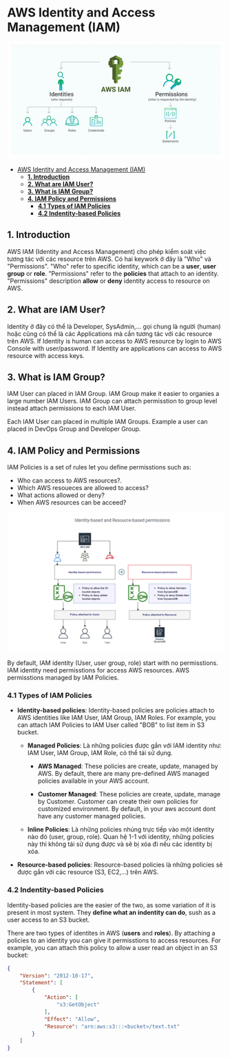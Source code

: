 # AWS Identity and Access Management (IAM)

![](./images/1.png)

- [AWS Identity and Access Management (IAM)](#aws-identity-and-access-management-iam)
  - [**1. Introduction**](#1-introduction)
  - [**2. What are IAM User?**](#2-what-are-iam-user)
  - [**3. What is IAM Group?**](#3-what-is-iam-group)
  - [**4. IAM Policy and Permissions**](#4-iam-policy-and-permissions)
    - [**4.1 Types of IAM Policies**](#41-types-of-iam-policies)
    - [**4.2 Indentity-based Policies**](#42-indentity-based-policies)

## **1. Introduction**

AWS IAM (Identity and Access Management) cho phép kiểm soát việc tương tác với các resource trên AWS. Có hai keywork ở đây là "Who" và "Permissions". "Who" refer to specific identity, which can be a **user**, **user group** or **role**. "Permissions" refer to the **policies** that attach to an identity. "Permissions" description **allow** or **deny** identity access to resource on AWS.

## **2. What are IAM User?**

Identity ở đây có thể là Developer, SysAdmin,... gọi chung là người (human) hoặc cũng có thể là các Applications mà cần tương tác với các resource trên AWS. If Identity is human can access to AWS resource by login to AWS Console with user/password. If Identity are applications can access to AWS resource with access keys.

## **3. What is IAM Group?**

IAM User can placed in IAM Group. IAM Group make it easier to organies a large number IAM Users. IAM Group can attach permisstion to group level instead attach permissions to each IAM User.

Each IAM User can placed in multiple IAM Groups. Example a user can placed in DevOps Group and Developer Group. 

## **4. IAM Policy and Permissions**

IAM Policies is a set of rules let you define permisstions such as:

- Who can access to AWS resources?.
- Which AWS resoueces are allowed to access?
- What actions allowed or deny?
- When AWS resources can be acceed?

![](./images/identity-base-policies-resource-base-policies.png)

By default, IAM identity (User, user group, role) start with no permisstions. IAM identity need permisstions for access AWS resources. AWS permisstions managed by IAM Policies.

### **4.1 Types of IAM Policies**

- **Identity-based policies**: Identity-based policies are policies attach to AWS identities like IAM User, IAM Group, IAM Roles. For example, you can attach IAM Policies to IAM User called "BOB" to list item in S3 bucket. 

  - **Managed Policies**: Là những policies được gắn với IAM identity như: IAM User, IAM Group, IAM Role, có thể tái sử dụng.
  
    - **AWS Managed**: These policies are create, update, managed by AWS. By default, there are many pre-defined AWS managed policies available in your AWS account.

    - **Customer Managed**: These policies are create, update, manage by Customer. Customer can create their own policies for customized environment. By default, in your aws account dont have any customer managed policies.
  
  - **Inline Policies**: Là những policies nhúng trực tiếp vào một identity nào đó (user, group, role). Quan hệ 1-1 với identity, những policies này thì không tái sử dụng được và sẽ bị xóa đi nếu các identity bị xóa.

- **Resource-based policies**: Resource-based policies là những policies sẽ được gắn với các resource (S3, EC2,...) trên AWS.

### **4.2 Indentity-based Policies**

Identity-based policies are the easier of the two, as some variation of it is present in most system. They **define what an indentity can do**, sush as a user access to an S3 bucket.

There are two types of identites in AWS (**users** and **roles**). By attaching a policies to an identity you can give it permisstions to access resources. For example, you can attach this policy to allow a user read an object in an S3 bucket:

```json
{
	"Version": "2012-10-17",
	"Statement": [
		{
			"Action": [
				"s3:GetObject"
			],
			"Effect": "Allow",
			"Resource": "arn:aws:s3:::<bucket>/text.txt"
		}
	]
}
```
